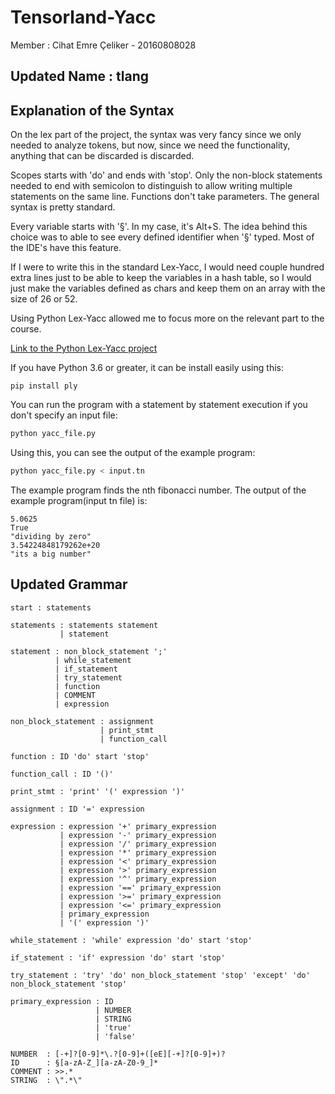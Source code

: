 # Tensorland-Yacc

Member : Cihat Emre Çeliker - 20160808028

## Updated Name : tlang

## Explanation of the Syntax

On the lex part of the project, the syntax was very fancy since we only needed to analyze tokens, but now, since we need the functionality, anything that can be discarded is discarded.

Scopes starts with 'do' and ends with 'stop'. Only the non-block statements needed to end with semicolon to distinguish to allow writing multiple statements on the same line. Functions don't take parameters. The general syntax is pretty standard. 

Every variable starts with '§'. In my case, it's Alt+S. The idea behind this choice was to able to see every defined identifier when '§' typed. Most of the IDE's have this feature.

If I were to write this in the standard Lex-Yacc, I would need couple hundred extra lines just to be able to keep the variables in a hash table, so I would just make the variables defined as chars and keep them on an array with the size of 26 or 52.

Using Python Lex-Yacc allowed me to focus more on the relevant part to the course.  

[Link to the Python Lex-Yacc project](https://github.com/dabeaz/ply)

If you have Python 3.6 or greater, it can be install easily using this:
```
pip install ply
```
You can run the program with a statement by statement execution if you don't specify an input file:
```bash
python yacc_file.py
```
Using this, you can see the output of the example program:
```bash
python yacc_file.py < input.tn
```
The example program finds the nth fibonacci number. The output of the example program(input tn file) is:
```
5.0625
True
"dividing by zero"
3.54224848179262e+20
"its a big number"
```

## Updated Grammar
```
start : statements

statements : statements statement
           | statement

statement : non_block_statement ';'
          | while_statement
          | if_statement
          | try_statement
          | function
          | COMMENT
          | expression

non_block_statement : assignment
                    | print_stmt
                    | function_call

function : ID 'do' start 'stop'

function_call : ID '()'

print_stmt : 'print' '(' expression ')'

assignment : ID '=' expression

expression : expression '+' primary_expression
           | expression '-' primary_expression
           | expression '/' primary_expression
           | expression '*' primary_expression
           | expression '<' primary_expression
           | expression '>' primary_expression
           | expression '^' primary_expression
           | expression '==' primary_expression
           | expression '>=' primary_expression
           | expression '<=' primary_expression
           | primary_expression
           | '(' expression ')'

while_statement : 'while' expression 'do' start 'stop'

if_statement : 'if' expression 'do' start 'stop'

try_statement : 'try' 'do' non_block_statement 'stop' 'except' 'do' non_block_statement 'stop'

primary_expression : ID
                   | NUMBER
                   | STRING
                   | 'true'
                   | 'false'

NUMBER  : [-+]?[0-9]*\.?[0-9]+([eE][-+]?[0-9]+)?
ID      : §[a-zA-Z_][a-zA-Z0-9_]*
COMMENT : >>.*
STRING  : \".*\"
```